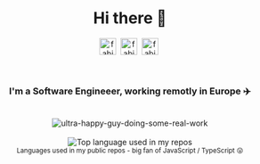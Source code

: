 <div align="center">
  <h1>Hi there 👋</h1>

  <a href="https://twitter.com/FabienGreard" target="blank"><img align="center" src="https://cdn.jsdelivr.net/npm/simple-icons@3.0.1/icons/twitter.svg" alt="fabiengreard-twitter" height="30" width="30" /></a>&nbsp;
  <a href="https://linkedin.com/in/FabienGreard" target="blank"><img align="center" src="https://cdn.jsdelivr.net/npm/simple-icons@3.0.1/icons/linkedin.svg" alt="fabiengreard-linkedin" height="30" width="30" /></a>&nbsp;
  <a href="https://stackoverflow.com/users/6668441" target="blank"><img align="center" src="https://cdn.jsdelivr.net/npm/simple-icons@3.0.1/icons/stackoverflow.svg" alt="fabiengreard-stackoverflow" height="30" width="30" /></a>&nbsp;

  <br/>
  
  <h3>I'm a Software Engineeer, working remotly in Europe ✈️</h3>
  
  <br/>

  <img src="https://media.giphy.com/media/Oj5w7lOaR5ieNpuBhn/giphy.gif" alt="ultra-happy-guy-doing-some-real-work" />

  <br/>
  <br/>

  <img width="" src="https://github-readme-stats-fabien-omiso.vercel.app/api/top-langs/?username=fabiengreard&layout=compact&card_width=400px" alt="Top language used in my repos" />
   <br/>
  <small>Languages used in my public repos - big fan of JavaScript / TypeScript 😛</small>
</div>




